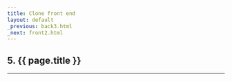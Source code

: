 ```yaml
---
title: Clone front end
layout: default
_previous: back3.html
_next: front2.html
---
```


## 5. {{ page.title }}

---